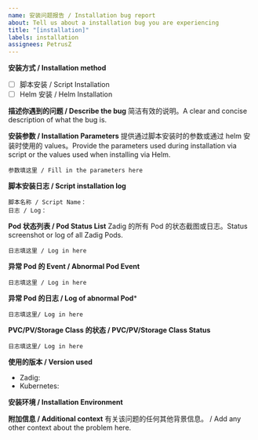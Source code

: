 ```yaml
---
name: 安装问题报告 / Installation bug report
about: Tell us about a installation bug you are experiencing
title: "[installation]"
labels: installation
assignees: PetrusZ
---
```


<!--

**为避免无效问题和冗余问题，提问前请确认。/ To avoid invalid and redundant questions, please confirm before asking**

1. 你确定了解 Kubernetes 的基础知识以及相关工具使用。/ Are you sure you understand the basics of Kubernetes and how to use related tools?
2. 你确定 Google 不能解决你的问题。/ Are you sure Google cannot solve your problem?
3. 你确定文档站以及已有的 issue 不能解决你的问题。/ Are you sure documentation sites and existing issues cannot solve your problem?
4. 你确定不按照模板填写，issue 将会直接被关闭。/ Are you sure that failure to fill out the template will result in the issue being closed directly?

-->

**安装方式 / Installation method**
- [ ] 脚本安装 / Script Installation
- [ ] Helm 安装 / Helm Installation

**描述你遇到的问题 / Describe the bug**
简洁有效的说明。A clear and concise description of what the bug is.

**安装参数 / Installation Parameters**
提供通过脚本安装时的参数或通过 helm 安装时使用的 values。Provide the parameters used during installation via script or the values used when installing via Helm.

```
参数填这里 / Fill in the parameters here
```

**脚本安装日志 / Script installation log**

```
脚本名称 / Script Name：
日志 / Log：
```

**Pod 状态列表 / Pod Status List**
Zadig 的所有 Pod 的状态截图或日志。Status screenshot or log of all Zadig Pods.

```
日志填这里 / Log in here
```

**异常 Pod 的 Event / Abnormal Pod Event**

```
日志填这里 / Log in here
```

**异常 Pod 的日志 / Log of abnormal Pod***

```
日志填这里/ Log in here
```

**PVC/PV/Storage Class 的状态 / PVC/PV/Storage Class Status**

```
日志填这里/ Log in here
```

**使用的版本 / Version used**
- Zadig:
- Kubernetes:

**安装环境 / Installation Environment**
<!-- 例如：Tencent Cloud（TKE）, AliCloud（ACK）, Self-hosting ... -->
<!-- 例如：CPU/Memory： 4 Cores / 8 GB RAM -->
<!-- 例如：CentOS 7.6,Ubuntu 18.04 LTS -->

**附加信息 / Additional context**
有关该问题的任何其他背景信息。 / Add any other context about the problem here.
